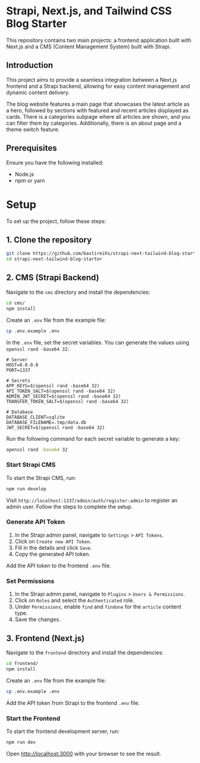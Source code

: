 # Strapi, Next.js, and Tailwind CSS Blog Starter

This repository contains two main projects: a frontend application built with Next.js and a CMS (Content Management System) built with Strapi.

## Introduction

This project aims to provide a seamless integration between a Next.js frontend and a Strapi backend, allowing for easy content management and dynamic content delivery.

The blog website features a main page that showcases the latest article as a hero, followed by sections with featured and recent articles displayed as cards. There is a categories subpage where all articles are shown, and you can filter them by categories. Additionally, there is an about page and a theme switch feature.

## Prerequisites

Ensure you have the following installed:

- Node.js
- npm or yarn

# Setup

To set up the project, follow these steps:

## 1. Clone the repository

```bash
git clone https://github.com/bastireihs/strapi-next-tailwind-blog-starter.git
cd strapi-next-tailwind-blog-starter
```

## 2. CMS (Strapi Backend)

Navigate to the `cms` directory and install the dependencies:

```bash
cd cms/
npm install
```

Create an `.env` file from the example file:

```bash
cp .env.example .env
```

In the `.env` file, set the secret variables. You can generate the values using `openssl rand -base64 32`:

```properties
# Server
HOST=0.0.0.0
PORT=1337

# Secrets
APP_KEYS=$(openssl rand -base64 32)
API_TOKEN_SALT=$(openssl rand -base64 32)
ADMIN_JWT_SECRET=$(openssl rand -base64 32)
TRANSFER_TOKEN_SALT=$(openssl rand -base64 32)

# Database
DATABASE_CLIENT=sqlite
DATABASE_FILENAME=.tmp/data.db
JWT_SECRET=$(openssl rand -base64 32)
```

Run the following command for each secret variable to generate a key:

```bash
openssl rand -base64 32
```

### Start Strapi CMS

To start the Strapi CMS, run:

```bash
npm run develop
```

Visit `http://localhost:1337/admin/auth/register-admin` to register an admin user. Follow the steps to complete the setup.

### Generate API Token

1. In the Strapi admin panel, navigate to `Settings` > `API Tokens`.
2. Click on `Create new API Token`.
3. Fill in the details and click `Save`.
4. Copy the generated API token.

Add the API token to the frontend `.env` file.

### Set Permissions

1. In the Strapi admin panel, navigate to `Plugins` > `Users & Permissions`.
2. Click on `Roles` and select the `Authenticated` role.
3. Under `Permissions`, enable `find` and `findone` for the `article` content type.
4. Save the changes.

## 3. Frontend (Next.js)

Navigate to the `frontend` directory and install the dependencies:

```bash
cd frontend/
npm install
```

Create an `.env` file from the example file:

```bash
cp .env.example .env
```

Add the API token from Strapi to the frontend `.env` file.

### Start the Frontend

To start the frontend development server, run:

```bash
npm run dev
```

Open [http://localhost:3000](http://localhost:3000) with your browser to see the result.
